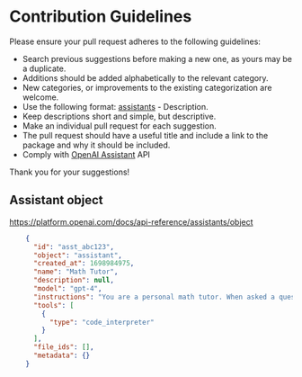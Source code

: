 # Contribution Guidelines

Please ensure your pull request adheres to the following guidelines:

- Search previous suggestions before making a new one, as yours may be a duplicate.
- Additions should be added alphabetically to the relevant category.
- New categories, or improvements to the existing categorization are welcome.
- Use the following format: [assistants](../assistants.yml) - Description.
- Keep descriptions short and simple, but descriptive.
- Make an individual pull request for each suggestion.
- The pull request should have a useful title and include a link to the package and why it should be included.
- Comply with [OpenAI Assistant](https://platform.openai.com/docs/assistants/overview/) API

Thank you for your suggestions!

## Assistant object

https://platform.openai.com/docs/api-reference/assistants/object

```json    
    {
      "id": "asst_abc123",
      "object": "assistant",
      "created_at": 1698984975,
      "name": "Math Tutor",
      "description": null,
      "model": "gpt-4",
      "instructions": "You are a personal math tutor. When asked a question, write and run Python code to answer the question.",
      "tools": [
        {
          "type": "code_interpreter"
        }
      ],
      "file_ids": [],
      "metadata": {}
    }
```